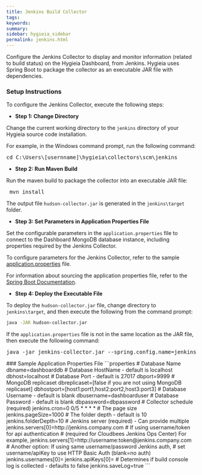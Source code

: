 ```yaml
---
title: Jenkins Build Collector
tags:
keywords:
summary:
sidebar: hygieia_sidebar
permalink: jenkins.html
---
```

Configure the Jenkins Collector to display and monitor information (related to build status) on the Hygieia Dashboard, from Jenkins. Hygieia uses Spring Boot to package the collector as an executable JAR file with dependencies.

### Setup Instructions

To configure the Jenkins Collector, execute the following steps:

*   **Step 1: Change Directory**

Change the current working directory to the `jenkins` directory of your Hygieia source code installation.

For example, in the Windows command prompt, run the following command:

<pre code="">cd C:\Users\[usernname]\hygieia\collectors\scm\jenkins</pre>

*   **Step 2: Run Maven Build**

Run the maven build to package the collector into an executable JAR file:

<pre code=""> mvn install</pre>

The output file `hudson-collector.jar` is generated in the `jenkins\target` folder.

*   **Step 3: Set Parameters in Application Properties File**

Set the configurable parameters in the `application.properties` file to connect to the Dashboard MongoDB database instance, including properties required by the Jenkins Collector.

To configure parameters for the Jenkins Collector, refer to the sample [application.properties](#sample_application_properties_file) file.

For information about sourcing the application properties file, refer to the [Spring Boot Documentation](http://docs.spring.io/spring-boot/docs/current-SNAPSHOT/reference/htmlsingle/#boot-features-external-config-application-property-files).

*   **Step 4: Deploy the Executable File**

To deploy the `hudson-collector.jar` file, change directory to `jenkins\target`, and then execute the following from the command prompt:

```bash
java -JAR hudson-collector.jar
```

If the `application.properties` file is not in the same location as the JAR file, then execute the following command:
<pre code>java -jar jenkins-collector.jar --spring.config.name=jenkins --spring.config.location=[path to application.properties file]</pre code>

### Sample Application Properties File

```properties
		# Database Name
		dbname=dashboarddb

		# Database HostName - default is localhost
		dbhost=localhost

		# Database Port - default is 27017
		dbport=9999

		# MongoDB replicaset
		dbreplicaset=[false if you are not using MongoDB replicaset]
		dbhostport=[host1:port1,host2:port2,host3:port3]

		# Database Username - default is blank
		dbusername=dashboarduser

		# Database Password - default is blank
		dbpassword=dbpassword

		# Collector schedule (required)
		jenkins.cron=0 0/5 * * * *

		# The page size
		jenkins.pageSize=1000

		# The folder depth - default is 10
		jenkins.folderDepth=10

		# Jenkins server (required) - Can provide multiple
		jenkins.servers[0]=http://jenkins.company.com

		# If using username/token for api authentication
		# (required for Cloudbees Jenkins Ops Center) For example,
		jenkins.servers[1]=http://username:token@jenkins.company.com

		# Another option: If using same username/password Jenkins auth,
		#   set username/apiKey to use HTTP Basic Auth (blank=no auth)
		jenkins.usernames[0]=
		jenkins.apiKeys[0]=

		# Determines if build console log is collected - defaults to false
		jenkins.saveLog=true
```
